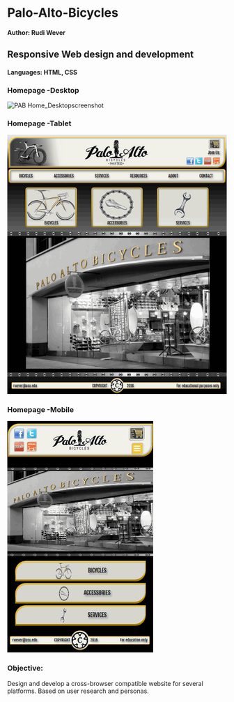 # Palo-Alto-Bicycles
#### Author: Rudi Wever
## Responsive Web design and development
#### Languages: HTML, CSS


### Homepage -Desktop
![PAB Home_Desktopscreenshot](https://github.com/rwever-projects/Palo-Alto-Bicycles/blob/master/PAB_HomePage.gif)

### Homepage -Tablet
![PAB Home_Tabletscreenshot](https://github.com/rwever-projects/Palo-Alto-Bicycles/blob/master/PAB_HomePage_Tablet.png)

### Homepage -Mobile
![PAB Home_Mobilescreenshot](https://github.com/rwever-projects/Palo-Alto-Bicycles/blob/master/PAB_HomePage_Mobile.png)

### Objective:
Design and develop a cross-browser compatible website for several platforms.
Based on user research and personas.
